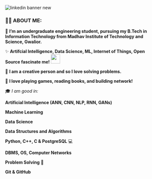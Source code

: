 
![linkedin banner new](https://github.com/Shashank1130/Shashank1130/assets/107529934/96dc4853-43cb-458d-9336-c88010f1293d)

### :woman_technologist: ABOUT ME:

👀 **I’m an undergraduate engineering student, pursuing my B.Tech in Information Technology from Madhav Institute of Technology and Science, Gwalior.**

✨ **Artifcial Intelligence, Data Science, ML, Internet of Things, Open Source fascinate me!** <img src="https://media.giphy.com/media/WUlplcMpOCEmTGBtBW/giphy.gif" width="30">

🚀 **I am a creative person and so I love solving problems.**

🔭 **I love playing games, reading books, and building network!**

🎓 *I am good in:* 

**Artificial Intelligence (ANN, CNN, NLP, RNN, GANs)**

**Machine Learning**

**Data Science**

**Data Structures and Algorithms**

**Python, C++, C & PostgreSQL** 💻

**DBMS, OS, Computer Networks**

**Problem Solving** 🧠

**Git & GitHub** 


